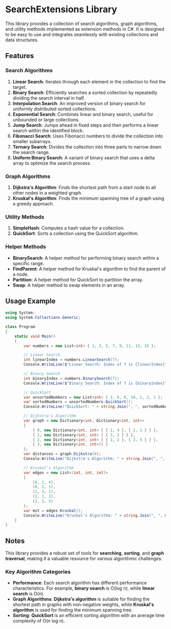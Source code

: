 # SearchExtensions Library

This library provides a collection of search algorithms, graph algorithms, and utility methods implemented as extension methods in C#. It is designed to be easy to use and integrates seamlessly with existing collections and data structures.

## Features

### Search Algorithms
1. **Linear Search**: Iterates through each element in the collection to find the target.
2. **Binary Search**: Efficiently searches a sorted collection by repeatedly dividing the search interval in half.
3. **Interpolation Search**: An improved version of binary search for uniformly distributed sorted collections.
4. **Exponential Search**: Combines linear and binary search, useful for unbounded or large collections.
5. **Jump Search**: Jumps ahead in fixed steps and then performs a linear search within the identified block.
6. **Fibonacci Search**: Uses Fibonacci numbers to divide the collection into smaller subarrays.
7. **Ternary Search**: Divides the collection into three parts to narrow down the search range.
8. **Uniform Binary Search**: A variant of binary search that uses a delta array to optimize the search process.

### Graph Algorithms
1. **Dijkstra's Algorithm**: Finds the shortest path from a start node to all other nodes in a weighted graph.
2. **Kruskal's Algorithm**: Finds the minimum spanning tree of a graph using a greedy approach.

### Utility Methods
1. **SimpleHash**: Computes a hash value for a collection.
2. **QuickSort**: Sorts a collection using the QuickSort algorithm.

### Helper Methods
- **BinarySearch**: A helper method for performing binary search within a specific range.
- **FindParent**: A helper method for Kruskal's algorithm to find the parent of a node.
- **Partition**: A helper method for QuickSort to partition the array.
- **Swap**: A helper method to swap elements in an array.

## Usage Example

```csharp
using System;
using System.Collections.Generic;

class Program
{
    static void Main()
    {
        var numbers = new List<int> { 1, 3, 5, 7, 9, 11, 13, 15 };

        // Linear Search
        int linearIndex = numbers.LinearSearch(7);
        Console.WriteLine($"Linear Search: Index of 7 is {linearIndex}");

        // Binary Search
        int binaryIndex = numbers.BinarySearch(7);
        Console.WriteLine($"Binary Search: Index of 7 is {binaryIndex}");

        // QuickSort
        var unsortedNumbers = new List<int> { 3, 6, 8, 10, 1, 2, 1 };
        var sortedNumbers = unsortedNumbers.QuickSort();
        Console.WriteLine("QuickSort: " + string.Join(", ", sortedNumbers));

        // Dijkstra's Algorithm
        var graph = new Dictionary<int, Dictionary<int, int>>
        {
            { 0, new Dictionary<int, int> { { 1, 4 }, { 2, 1 } } },
            { 1, new Dictionary<int, int> { { 3, 1 } } },
            { 2, new Dictionary<int, int> { { 1, 2 }, { 3, 5 } } },
            { 3, new Dictionary<int, int>() }
        };
        var distances = graph.Dijkstra(0);
        Console.WriteLine("Dijkstra's Algorithm: " + string.Join(", ", distances));

        // Kruskal's Algorithm
        var edges = new List<(int, int, int)>
        {
            (0, 1, 4),
            (0, 2, 1),
            (1, 3, 1),
            (2, 1, 2),
            (2, 3, 5)
        };
        var mst = edges.Kruskal();
        Console.WriteLine("Kruskal's Algorithm: " + string.Join(", ", mst));
    }
}
```


<!-- Doc 2 is in language en-US. Optimizing Doc 2 for scanning, using lists and bold where appropriate, but keeping language en-US, and adding id attributes to every HTML element: --><h2 id="xx2uhas">Notes</h2>
<p id="04miu0b">This library provides a robust set of tools for <strong>searching</strong>, <strong>sorting</strong>, and <strong>graph traversal</strong>, making it a valuable resource for various algorithmic challenges.</p>
<h3 id="kqgfk8a">Key Algorithm Categories</h3>
<ul id="kqgfk8a">
<li id="si4m4c"><strong>Performance</strong>: Each search algorithm has different performance characteristics. For example, <strong>binary search</strong> is O(log n), while <strong>linear search</strong> is O(n).</li>
<li id="ayjeqnk"><strong>Graph Algorithms</strong>: <strong>Dijkstra's algorithm</strong> is suitable for finding the shortest path in graphs with non-negative weights, while <strong>Kruskal's algorithm</strong> is used for finding the minimum spanning tree.</li>
<li id="t2ba6pg"><strong>Sorting</strong>: <strong>QuickSort</strong> is an efficient sorting algorithm with an average time complexity of O(n log n).</li>
</ul>
